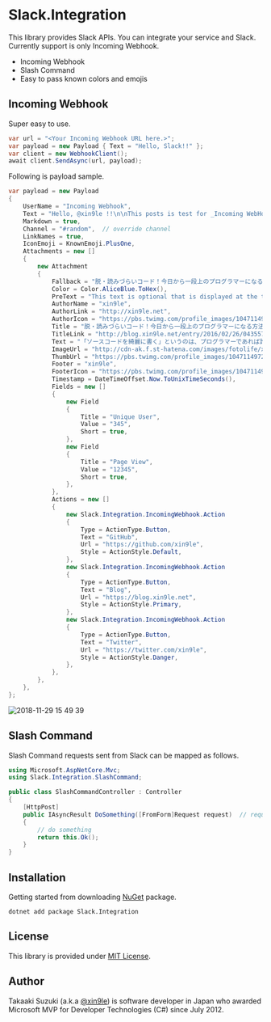 # Slack.Integration

This library provides Slack APIs. You can integrate your service and Slack. Currently support is only Incoming Webhook.

- Incoming Webhook
- Slash Command
- Easy to pass known colors and emojis



## Incoming Webhook

Super easy to use.

```cs
var url = "<Your Incoming Webhook URL here.>";
var payload = new Payload { Text = "Hello, Slack!!" };
var client = new WebhookClient();
await client.SendAsync(url, payload);
```

Following is payload sample.

```cs
var payload = new Payload
{
    UserName = "Incoming Webhook",
    Text = "Hello, @xin9le !!\n\nThis posts is test for _Incoming WebHook_ .\nDocument is <https://api.slack.com/incoming-webhooks|here>.",
    Markdown = true,
    Channel = "#random",  // override channel
    LinkNames = true,
    IconEmoji = KnownEmoji.PlusOne,
    Attachments = new []
    {
        new Attachment
        {
            Fallback = "脱・読みづらいコード！今日から一段上のプログラマーになる方法 5 選",
            Color = Color.AliceBlue.ToHex(),
            PreText = "This text is optional that is displayed at the top of _attachment block_ .",
            AuthorName = "xin9le",
            AuthorLink = "http://xin9le.net",
            AuthorIcon = "https://pbs.twimg.com/profile_images/1047114972118114305/vw07RO7H_normal.jpg",
            Title = "脱・読みづらいコード！今日から一段上のプログラマーになる方法 5 選",
            TitleLink = "http://blog.xin9le.net/entry/2016/02/26/043557",
            Text = "「ソースコードを綺麗に書く」というのは、プログラマーであれば誰しもが心掛けたいと思っている *極めて重要な事柄* です。そもそも「綺麗なコードってなんぞ？」という感じですが、いくつかあると思います。",
            ImageUrl = "http://cdn-ak.f.st-hatena.com/images/fotolife/x/xin9le/20160226/20160226040749.png",
            ThumbUrl = "https://pbs.twimg.com/profile_images/1047114972118114305/vw07RO7H_normal.jpg",
            Footer = "xin9le",
            FooterIcon = "https://pbs.twimg.com/profile_images/1047114972118114305/vw07RO7H_normal.jpg",
            Timestamp = DateTimeOffset.Now.ToUnixTimeSeconds(),
            Fields = new []
            {
                new Field
                {
                    Title = "Unique User",
                    Value = "345",
                    Short = true,
                },
                new Field
                {
                    Title = "Page View",
                    Value = "12345",
                    Short = true,
                },
            },
            Actions = new []
            {
                new Slack.Integration.IncomingWebhook.Action
                {
                    Type = ActionType.Button,
                    Text = "GitHub",
                    Url = "https://github.com/xin9le",
                    Style = ActionStyle.Default,
                },
                new Slack.Integration.IncomingWebhook.Action
                {
                    Type = ActionType.Button,
                    Text = "Blog",
                    Url = "https://blog.xin9le.net",
                    Style = ActionStyle.Primary,
                },
                new Slack.Integration.IncomingWebhook.Action
                {
                    Type = ActionType.Button,
                    Text = "Twitter",
                    Url = "https://twitter.com/xin9le",
                    Style = ActionStyle.Danger,
                },
            },
        },
    },
};
```

![2018-11-29 15 49 39](https://user-images.githubusercontent.com/4776688/49205381-344e9300-f3f2-11e8-8849-cd446dd2a6d4.png)



## Slash Command

Slash Command requests sent from Slack can be mapped as follows.

```cs
using Microsoft.AspNetCore.Mvc;
using Slack.Integration.SlashCommand;

public class SlashCommandController : Controller
{
    [HttpPost]
    public IAsyncResult DoSomething([FromForm]Request request)  // request mapping
    {
        // do something
        return this.Ok();
    }
}
```



## Installation

Getting started from downloading [NuGet](https://www.nuget.org/packages/Slack.Integration) package.

```
dotnet add package Slack.Integration
```



## License

This library is provided under [MIT License](http://opensource.org/licenses/MIT).



## Author

Takaaki Suzuki (a.k.a [@xin9le](https://twitter.com/xin9le)) is software developer in Japan who awarded Microsoft MVP for Developer Technologies (C#) since July 2012.

